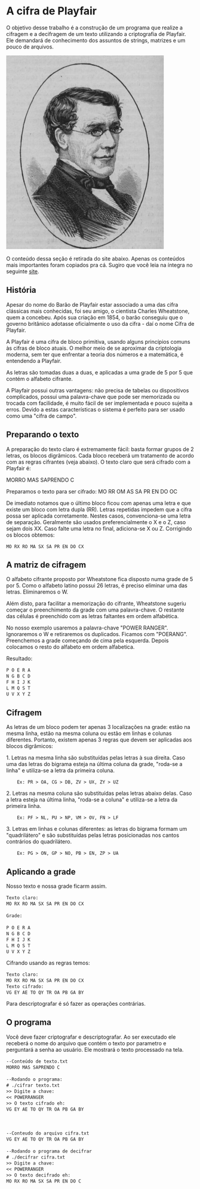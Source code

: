# A cifra de Playfair

O objetivo desse trabalho é a construção de um programa que realize a cifragem e a decifragem de um texto utilizando a criptografia de Playfair. Ele demandará de conhecimento dos assuntos de strings, matrizes e um pouco de arquivos.

![Autoria de Charles Wheatstone](author.jpg)

O conteúdo dessa seção é retirada do site abaixo. Apenas os conteúdos mais importantes foram copiados pra cá. Sugiro que você leia na íntegra no seguinte [site](http://www.numaboa.com.br/criptografia/substituicoes/poligramicas/1041-playfair).

## História

Apesar do nome do Barão de Playfair estar associado a uma das cifra clássicas mais conhecidas, foi seu amigo, o cientista Charles Wheatstone, quem a concebeu. Após sua criação em 1854, o barão conseguiu que o governo britânico adotasse oficialmente o uso da cifra - daí o nome Cifra de Playfair.

A Playfair é uma cifra de bloco primitiva, usando alguns princípios comuns às cifras de bloco atuais. O melhor meio de se aproximar da criptologia moderna, sem ter que enfrentar a teoria dos números e a matemática, é entendendo a Playfair.

As letras são tomadas duas a duas, e aplicadas a uma grade de 5 por 5 que contém o alfabeto cifrante.

A Playfair possui outras vantagens: não precisa de tabelas ou dispositivos complicados, possui uma palavra-chave que pode ser memorizada ou trocada com facilidade, é muito fácil de ser implementada e pouco sujeita a erros. Devido a estas características o sistema é perfeito para ser usado como uma \"cifra de campo\".

## Preparando o texto

A preparação do texto claro é extremamente fácil: basta formar grupos de 2 letras, os blocos digrâmicos. Cada bloco receberá um tratamento de acordo com as regras cifrantes (veja abaixo). O texto claro que será cifrado com a Playfair é:

MORRO MAS SAPRENDO C

Preparamos o texto para ser cifrado: MO RR OM AS SA PR EN DO OC

De imediato notamos que o último bloco ficou com apenas uma letra e que
existe um bloco com letra dupla (RR). Letras repetidas impedem que a
cifra possa ser aplicada corretamente. Nestes casos, convenciona-se uma
letra de separação. Geralmente são usados preferencialmente o X e o Z,
caso sejam dois XX. Caso falte uma letra no final, adiciona-se X ou Z.
Corrigindo os blocos obtemos:

    MO RX RO MA SX SA PR EN DO CX

## A matriz de cifragem

O alfabeto cifrante proposto por Wheatstone fica disposto numa grade de 5 por 5. Como o alfabeto latino possui 26 letras, é preciso eliminar uma das letras. Eliminaremos o W.

Além disto, para facilitar a memorização do cifrante, Wheatstone sugeriu começar o preenchimento da grade com uma palavra-chave. O restante das células é preenchido com as letras faltantes em ordem alfabética.

No nosso exemplo usaremos a palavra-chave \"POWER RANGER\". Ignoraremos o W e retiraremos os duplicados. Ficamos com \"POERANG\". Preenchemos a grade começando de cima pela esquerda. Depois colocamos o resto do alfabeto em ordem alfabetica.

Resultado:

    P O E R A
    N G B C D
    F H I J K
    L M Q S T 
    U V X Y Z

## Cifragem

As letras de um bloco podem ter apenas 3 localizações na grade: estão na mesma linha, estão na mesma coluna ou estão em linhas e colunas diferentes. Portanto, existem apenas 3 regras que devem ser aplicadas aos blocos digrâmicos:

1\. Letras na mesma linha são substituídas pelas letras à sua direita. Caso uma das letras do bigrama esteja na última coluna da grade, \"roda-se a linha\" e utiliza-se a letra da primeira coluna.

        Ex: PR > OA, CG > DB, ZV > UX, ZY > UZ

2\. Letras na mesma coluna são substituídas pelas letras abaixo delas. Caso a letra esteja na última linha, \"roda-se a coluna\" e utiliza-se a letra da primeira linha.

        Ex: PF > NL, PU > NP, VM > OV, FN > LF

3\. Letras em linhas e colunas diferentes: as letras do bigrama formam um \"quadrilátero\" e são substituídas pelas letras posicionadas nos cantos contrários do quadrilátero.

        Ex: PG > ON, GP > NO, PB > EN, ZP > UA

## Aplicando a grade

Nosso texto e nossa grade ficarm assim.

    Texto claro:
    MO RX RO MA SX SA PR EN DO CX

    Grade:

    P O E R A
    N G B C D
    F H I J K
    L M Q S T 
    U V X Y Z

Cifrando usando as regras temos:

    Texto claro:
    MO RX RO MA SX SA PR EN DO CX
    Texto cifrado:
    VG EY AE TO QY TR OA PB GA BY

Para descriptografar é só fazer as operações contrárias.

## O programa

Você deve fazer criptografar e descriptografar. Ao ser executado ele
receberá o nome do arquivo que contém o texto por parametro e perguntará
a senha ao usuário. Ele mostrará o texto processado na tela.

    --Conteúdo de texto.txt
    MORRO MAS SAPRENDO C 

    --Rodando o programa:
    # ./cifrar texto.txt
    >> Digite a chave:
    << POWERRANGER
    >> O texto cifrado eh:
    VG EY AE TO QY TR OA PB GA BY



    --Conteudo do arquivo cifra.txt
    VG EY AE TO QY TR OA PB GA BY

    --Rodando o programa de decifrar
    # ./decifrar cifra.txt
    >> Digite a chave:
    << POWERRANGER
    >> O texto decifrado eh:
    MO RX RO MA SX SA PR EN DO C
